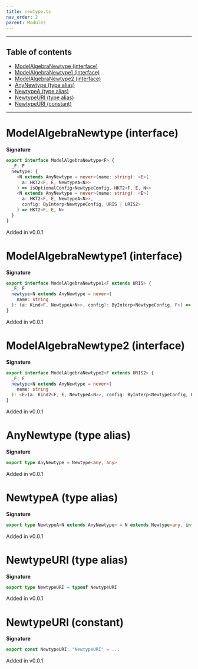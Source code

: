 ```yaml
---
title: newtype.ts
nav_order: 2
parent: Modules
---
```


---

<h2 class="text-delta">Table of contents</h2>

- [ModelAlgebraNewtype (interface)](#modelalgebranewtype-interface)
- [ModelAlgebraNewtype1 (interface)](#modelalgebranewtype1-interface)
- [ModelAlgebraNewtype2 (interface)](#modelalgebranewtype2-interface)
- [AnyNewtype (type alias)](#anynewtype-type-alias)
- [NewtypeA (type alias)](#newtypea-type-alias)
- [NewtypeURI (type alias)](#newtypeuri-type-alias)
- [NewtypeURI (constant)](#newtypeuri-constant)

---

# ModelAlgebraNewtype (interface)

**Signature**

```ts
export interface ModelAlgebraNewtype<F> {
  _F: F
  newtype: {
    <N extends AnyNewtype = never>(name: string): <E>(
      a: HKT2<F, E, NewtypeA<N>>
    ) => isOptionalConfig<NewtypeConfig, HKT2<F, E, N>>
    <N extends AnyNewtype = never>(name: string): <E>(
      a: HKT2<F, E, NewtypeA<N>>,
      config: ByInterp<NewtypeConfig, URIS | URIS2>
    ) => HKT2<F, E, N>
  }
}
```

Added in v0.0.1

# ModelAlgebraNewtype1 (interface)

**Signature**

```ts
export interface ModelAlgebraNewtype1<F extends URIS> {
  _F: F
  newtype<N extends AnyNewtype = never>(
    name: string
  ): (a: Kind<F, NewtypeA<N>>, config?: ByInterp<NewtypeConfig, F>) => Kind<F, N>
}
```

Added in v0.0.1

# ModelAlgebraNewtype2 (interface)

**Signature**

```ts
export interface ModelAlgebraNewtype2<F extends URIS2> {
  _F: F
  newtype<N extends AnyNewtype = never>(
    name: string
  ): <E>(a: Kind2<F, E, NewtypeA<N>>, config: ByInterp<NewtypeConfig, F>) => Kind2<F, E, N>
}
```

Added in v0.0.1

# AnyNewtype (type alias)

**Signature**

```ts
export type AnyNewtype = Newtype<any, any>
```

Added in v0.0.1

# NewtypeA (type alias)

**Signature**

```ts
export type NewtypeA<N extends AnyNewtype> = N extends Newtype<any, infer A> ? A : never
```

Added in v0.0.1

# NewtypeURI (type alias)

**Signature**

```ts
export type NewtypeURI = typeof NewtypeURI
```

Added in v0.0.1

# NewtypeURI (constant)

**Signature**

```ts
export const NewtypeURI: "NewtypeURI" = ...
```

Added in v0.0.1
